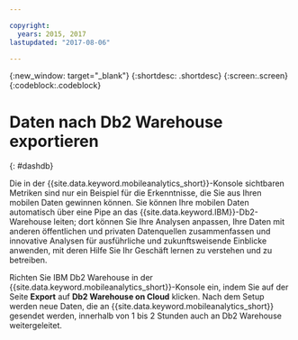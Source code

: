 ```yaml
---

copyright:
  years: 2015, 2017
lastupdated: "2017-08-06"

---
```

{:new_window: target="_blank"}
{:shortdesc: .shortdesc}
{:screen:.screen}
{:codeblock:.codeblock}

# Daten nach Db2 Warehouse exportieren 
{: #dashdb}

Die in der {{site.data.keyword.mobileanalytics_short}}-Konsole sichtbaren Metriken sind nur ein Beispiel für die Erkenntnisse, die Sie aus Ihren mobilen Daten gewinnen können. Sie können Ihre mobilen Daten automatisch über eine Pipe an das {{site.data.keyword.IBM}}-Db2-Warehouse leiten; dort können Sie Ihre Analysen anpassen, Ihre Daten mit anderen öffentlichen und privaten Datenquellen zusammenfassen und innovative Analysen für ausführliche und zukunftsweisende Einblicke anwenden, mit deren Hilfe Sie Ihr Geschäft lernen zu verstehen und zu betreiben.

Richten Sie IBM Db2 Warehouse in der {{site.data.keyword.mobileanalytics_short}}-Konsole ein, indem Sie auf der Seite **Export** auf **Db2 Warehouse on Cloud** klicken. Nach dem Setup werden neue Daten, die an {{site.data.keyword.mobileanalytics_short}} gesendet werden, innerhalb von 1 bis 2 Stunden auch an Db2 Warehouse weitergeleitet. 

